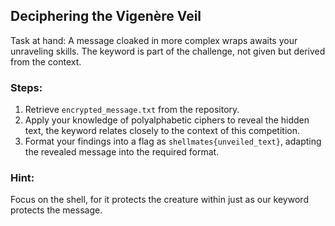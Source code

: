## Deciphering the Vigenère Veil

Task at hand: A message cloaked in more complex wraps awaits your unraveling skills. The keyword is part of the challenge, not given but derived from the context.

### Steps:
1. Retrieve `encrypted_message.txt` from the repository.
2. Apply your knowledge of polyalphabetic ciphers to reveal the hidden text, the keyword relates closely to the context of this competition.
3. Format your findings into a flag as `shellmates{unveiled_text}`, adapting the revealed message into the required format.

### Hint:
Focus on the shell, for it protects the creature within just as our keyword protects the message.
